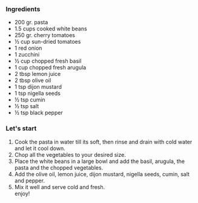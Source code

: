 ### Ingredients

- 200 gr. pasta
- 1.5 cups cooked white beans
- 250 gr. cherry tomatoes
- ½ cup sun-dried tomatoes
- 1 red onion
- 1 zucchini
- ½ cup chopped fresh basil
- 1 cup chopped fresh arugula
- 2 tbsp lemon juice
- 2 tbsp olive oil
- 1 tsp dijon mustard
- 1 tsp nigella seeds
- ½ tsp cumin
- ½ tsp salt
- ½ tsp black pepper

### Let's start

1. Cook the pasta in water till its soft, then rinse and drain with cold water and let it cool down.
2. Chop all the vegetables to your desired size.
3. Place the white beans in a large bowl and add the basil, arugula,  the pasta and the chopped vegetables.
4. Add the olive oil, lemon juice, dijon mustard, nigella seeds, cumin, salt and pepper.
5. Mix it well and serve cold and fresh.<br/>
enjoy!


